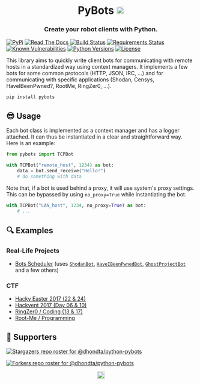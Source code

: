 <h1 align="center">PyBots <a href="https://twitter.com/intent/tweet?text=PyBots%20-%20Devkit%20for%20quickly%20creating%20client%20bots%20for%20remote%20communications.%0D%0APython%20library%20for%20writing%20client%20bots%20relying%20on%20common%20protocols%20(HTTP,%20JSON,%20IRC,%20...).%0D%0Ahttps%3a%2f%2fgithub%2ecom%2fdhondta%2fpython-pybots%0D%0A&hashtags=python,programming,devkit,bot,client,cli,http,tcp,ctftools"><img src="https://img.shields.io/badge/Tweet--lightgrey?logo=twitter&style=social" alt="Tweet" height="20"/></a></h1>
<h3 align="center">Create your robot clients with Python.</h3>

[![PyPi](https://img.shields.io/pypi/v/pybots.svg)](https://pypi.python.org/pypi/pybots/)
[![Read The Docs](https://readthedocs.org/projects/python-pybots/badge/?version=latest)](http://python-pybots.readthedocs.io/en/latest/?badge=latest)
[![Build Status](https://travis-ci.org/dhondta/python-pybots.svg?branch=master)](https://travis-ci.org/dhondta/python-pybots)
[![Requirements Status](https://requires.io/github/dhondta/python-pybots/requirements.svg?branch=master)](https://requires.io/github/dhondta/python-pybots/requirements/?branch=master)
[![Known Vulnerabilities](https://snyk.io/test/github/dhondta/python-pybots/badge.svg?targetFile=requirements.txt)](https://snyk.io/test/github/dhondta/python-pybots?targetFile=requirements.txt)
[![Python Versions](https://img.shields.io/pypi/pyversions/pybots.svg)](https://pypi.python.org/pypi/pybots/)
[![License](https://img.shields.io/pypi/l/pybots.svg)](https://pypi.python.org/pypi/pybots/)

This library aims to quickly write client bots for communicating with remote hosts in a standardized way using context managers. It implements a few bots for some common protocols (HTTP, JSON, IRC, ...) and for communicating with specific applications (Shodan, Censys, HaveIBeenPwned?, RootMe, RingZer0, ...).

```sh
pip install pybots
```

## :sunglasses: Usage

Each bot class is implemented as a context manager and has a logger attached. It can thus be instantiated in a clear and straightforward way. Here is an example:

```py
from pybots import TCPBot

with TCPBot("remote_host", 1234) as bot:
    data = bot.send_receive("Hello!")
    # do something with data
```

Note that, if a bot is used behind a proxy, it will use system's proxy settings. This can be bypassed by using `no_proxy=True` while instantiating the bot.

```py
with TCPBot("LAN_host", 1234, no_proxy=True) as bot:
    # ...
```

## :mag: Examples

### Real-Life Projects

* [Bots Scheduler](https://github.com/dhondta/bots-scheduler/) (uses [`ShodanBot`](https://github.com/dhondta/python-pybots/blob/master/pybots/bots/security/shodan.py), [`HaveIBeenPwnedBot`](https://github.com/dhondta/python-pybots/blob/master/pybots/bots/security/haveibeenpwned.py), [`GhostProjectBot`](https://github.com/dhondta/python-pybots/blob/master/pybots/bots/security/ghostproject.py) and a few others)

### CTF

* [Hacky Easter 2017 (22 & 24)](doc/examples/hacky-easter-2017.md)
* [Hackvent 2017 (Day 06 & 10)](doc/examples/hackvent-2017.md)
* [RingZer0 / Coding (13 & 17)](doc/examples/ringzer0.md)
* [Root-Me / Programming](doc/examples/rootme.md)


## :clap:  Supporters

[![Stargazers repo roster for @dhondta/python-pybots](https://reporoster.com/stars/dark/dhondta/python-pybots)](https://github.com/dhondta/python-pybots/stargazers)

[![Forkers repo roster for @dhondta/python-pybots](https://reporoster.com/forks/dark/dhondta/python-pybots)](https://github.com/dhondta/python-pybots/network/members)

<p align="center"><a href="#"><img src="https://img.shields.io/badge/Back%20to%20top--lightgrey?style=social" alt="Back to top" height="20"/></a></p>
